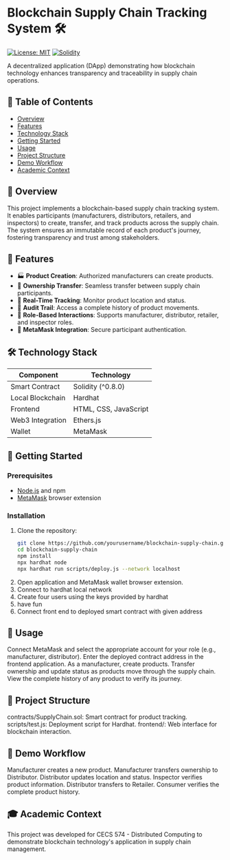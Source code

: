 # Blockchain Supply Chain Tracking System 🛠️

[![License: MIT](https://img.shields.io/badge/License-MIT-blue.svg)](LICENSE)
[![Solidity](https://img.shields.io/badge/Solidity-%5E0.8.0-363636.svg)](https://soliditylang.org/)

A decentralized application (DApp) demonstrating how blockchain technology enhances transparency and traceability in supply chain operations.

## 📑 Table of Contents
- [Overview](#overview)
- [Features](#features)
- [Technology Stack](#technology-stack)
- [Getting Started](#getting-started)
- [Usage](#usage)
- [Project Structure](#project-structure)
- [Demo Workflow](#demo-workflow)
- [Academic Context](#academic-context)

## 🌟 Overview
This project implements a blockchain-based supply chain tracking system. It enables participants (manufacturers, distributors, retailers, and inspectors) to create, transfer, and track products across the supply chain. The system ensures an immutable record of each product's journey, fostering transparency and trust among stakeholders.

## 🚀 Features
- 🏭 **Product Creation**: Authorized manufacturers can create products.
- 🔄 **Ownership Transfer**: Seamless transfer between supply chain participants.
- 📍 **Real-Time Tracking**: Monitor product location and status.
- 📜 **Audit Trail**: Access a complete history of product movements.
- 👤 **Role-Based Interactions**: Supports manufacturer, distributor, retailer, and inspector roles.
- 🔐 **MetaMask Integration**: Secure participant authentication.

## 🛠️ Technology Stack
| Component           | Technology         |
|--------------------|--------------------|
| Smart Contract     | Solidity (^0.8.0)  |
| Local Blockchain   | Hardhat            |
| Frontend           | HTML, CSS, JavaScript |
| Web3 Integration   | Ethers.js          |
| Wallet             | MetaMask           |

## 🏁 Getting Started

### Prerequisites
- [Node.js](https://nodejs.org/) and npm
- [MetaMask](https://metamask.io/) browser extension

### Installation
1. Clone the repository:
   ```bash
   git clone https://github.com/yourusername/blockchain-supply-chain.git
   cd blockchain-supply-chain
   npm install
   npx hardhat node
   npx hardhat run scripts/deploy.js --network localhost
2. Open application and MetaMask wallet browser extension.
4. Connect to hardhat local network
5. Create four users using the keys provided by hardhat
6. have fun
7. Connect front end to deployed smart contract with given address

## 📖 Usage
Connect MetaMask and select the appropriate account for your role (e.g., manufacturer, distributor).
Enter the deployed contract address in the frontend application.
As a manufacturer, create products.
Transfer ownership and update status as products move through the supply chain.
View the complete history of any product to verify its journey.
## 📂 Project Structure
contracts/SupplyChain.sol: Smart contract for product tracking.
scripts/test.js: Deployment script for Hardhat.
frontend/: Web interface for blockchain interaction.
## 🎥 Demo Workflow
Manufacturer creates a new product.
Manufacturer transfers ownership to Distributor.
Distributor updates location and status.
Inspector verifies product information.
Distributor transfers to Retailer.
Consumer verifies the complete product history.
## 🎓 Academic Context
This project was developed for CECS 574 - Distributed Computing to demonstrate blockchain technology's application in supply chain management.
